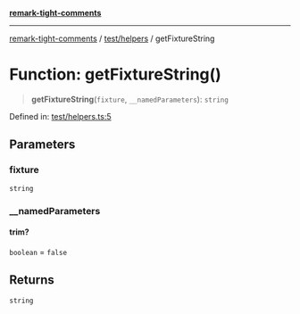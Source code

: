 [**remark-tight-comments**](../../../README.md)

***

[remark-tight-comments](../../../README.md) / [test/helpers](../README.md) / getFixtureString

# Function: getFixtureString()

> **getFixtureString**(`fixture`, `__namedParameters`): `string`

Defined in: [test/helpers.ts:5](https://github.com/Xunnamius/unified-utils/blob/cb7fc64dac3d9c7f331f6a8a6d41a910a5dc8019/packages/remark-tight-comments/test/helpers.ts#L5)

## Parameters

### fixture

`string`

### \_\_namedParameters

#### trim?

`boolean` = `false`

## Returns

`string`
